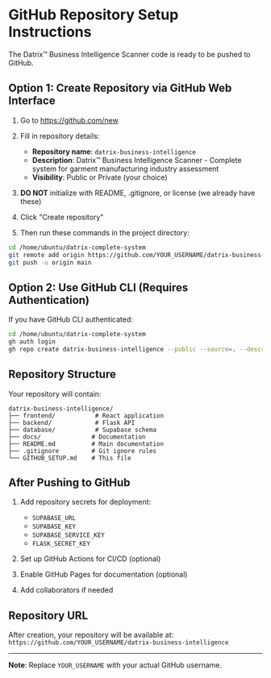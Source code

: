 # GitHub Repository Setup Instructions

The Datrix™ Business Intelligence Scanner code is ready to be pushed to GitHub.

## Option 1: Create Repository via GitHub Web Interface

1. Go to https://github.com/new
2. Fill in repository details:
   - **Repository name**: `datrix-business-intelligence`
   - **Description**: Datrix™ Business Intelligence Scanner - Complete system for garment manufacturing industry assessment
   - **Visibility**: Public or Private (your choice)
3. **DO NOT** initialize with README, .gitignore, or license (we already have these)
4. Click "Create repository"

5. Then run these commands in the project directory:

```bash
cd /home/ubuntu/datrix-complete-system
git remote add origin https://github.com/YOUR_USERNAME/datrix-business-intelligence.git
git push -u origin main
```

## Option 2: Use GitHub CLI (Requires Authentication)

If you have GitHub CLI authenticated:

```bash
cd /home/ubuntu/datrix-complete-system
gh auth login
gh repo create datrix-business-intelligence --public --source=. --description="Datrix™ Business Intelligence Scanner - Complete system for garment manufacturing industry assessment" --push
```

## Repository Structure

Your repository will contain:

```
datrix-business-intelligence/
├── frontend/           # React application
├── backend/            # Flask API
├── database/           # Supabase schema
├── docs/              # Documentation
├── README.md          # Main documentation
├── .gitignore         # Git ignore rules
└── GITHUB_SETUP.md    # This file
```

## After Pushing to GitHub

1. Add repository secrets for deployment:
   - `SUPABASE_URL`
   - `SUPABASE_KEY`
   - `SUPABASE_SERVICE_KEY`
   - `FLASK_SECRET_KEY`

2. Set up GitHub Actions for CI/CD (optional)

3. Enable GitHub Pages for documentation (optional)

4. Add collaborators if needed

## Repository URL

After creation, your repository will be available at:
`https://github.com/YOUR_USERNAME/datrix-business-intelligence`

---

**Note**: Replace `YOUR_USERNAME` with your actual GitHub username.

